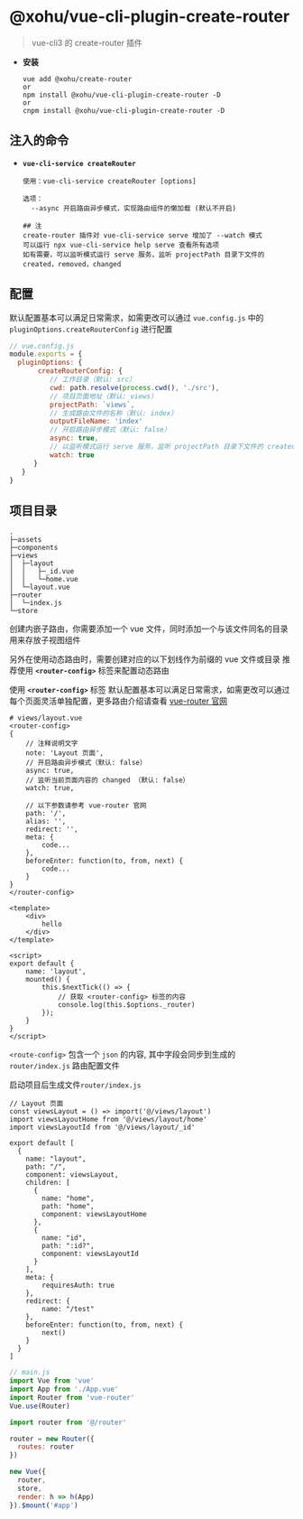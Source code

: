 # @xohu/vue-cli-plugin-create-router

> vue-cli3 的 create-router 插件

- **安装**

  ```
  vue add @xohu/create-router
  or
  npm install @xohu/vue-cli-plugin-create-router -D
  or
  cnpm install @xohu/vue-cli-plugin-create-router -D
  ```

## 注入的命令

- **`vue-cli-service createRouter`**

  ```
  使用：vue-cli-service createRouter [options]

  选项：
    --async 开启路由异步模式，实现路由组件的懒加载 (默认不开启)
  ```

  ```
  ## 注
  create-router 插件对 vue-cli-service serve 增加了 --watch 模式
  可以运行 npx vue-cli-service help serve 查看所有选项
  如有需要，可以监听模式运行 serve 服务，监听 projectPath 目录下文件的 created，removed，changed
  ```

## 配置
默认配置基本可以满足日常需求，如需更改可以通过 `vue.config.js` 中的 `pluginOptions.createRouterConfig` 进行配置

``` js
// vue.config.js
module.exports = {
  pluginOptions: {
       createRouterConfig: {
          // 工作目录（默认: src）
          cwd: path.resolve(process.cwd(), './src'),
          // 项目页面地址（默认: views）
          projectPath: `views`,
          // 生成路由文件的名称（默认: index）
          outputFileName: 'index'
          // 开启路由异步模式（默认: false）
          async: true,
          // 以监听模式运行 serve 服务，监听 projectPath 目录下文件的 created，removed，changed （默认: false）
          watch: true
      }
   }
}
```

## 项目目录

```
.
├─assets
├─components
├─views
│  ├─layout
│  │   ├─_id.vue
│  │   └─home.vue
│  └─layout.vue
├─router
│  └─index.js
└─store
```

创建内嵌子路由，你需要添加一个 vue 文件，同时添加一个与该文件同名的目录用来存放子视图组件

另外在使用动态路由时，需要创建对应的以下划线作为前缀的 vue 文件或目录
推荐使用 **`<router-config>`** 标签来配置动态路由

使用 **`<router-config>`** 标签
默认配置基本可以满足日常需求，如需更改可以通过每个页面灵活单独配置，更多路由介绍请查看 [vue-router 官网](https://router.vuejs.org/zh/)
```
# views/layout.vue
<router-config>
{
    // 注释说明文字
    note: 'Layout 页面',
    // 开启路由异步模式（默认: false）
    async: true,
    // 监听当前页面内容的 changed （默认: false）
    watch: true,

    // 以下参数请参考 vue-router 官网
    path: '/',
    alias: '',
    redirect: '',
    meta: {
        code...
    },
    beforeEnter: function(to, from, next) {
        code...
    }
}
</router-config>

<template>
    <div>
        hello
    </div>
</template>

<script>
export default {
    name: 'layout',
    mounted() {
        this.$nextTick(() => {
            // 获取 <router-config> 标签的内容
            console.log(this.$options._router)
        });
    }
}
</script>
```

`<route-config>` 包含一个 `json` 的内容, 其中字段会同步到生成的 `router/index.js` 路由配置文件

启动项目后生成文件`router/index.js`

```
// Layout 页面
const viewsLayout = () => import('@/views/layout')
import viewsLayoutHome from '@/views/layout/home'
import viewsLayoutId from '@/views/layout/_id'

export default [
  {
    name: "layout",
    path: "/",
    component: viewsLayout,
    children: [
      {
        name: "home",
        path: "home",
        component: viewsLayoutHome
      },
      {
        name: "id",
        path: ":id?",
        component: viewsLayoutId
      }
    ],
    meta: {
        requiresAuth: true
    },
    redirect: {
        name: "/test"
    },
    beforeEnter: function(to, from, next) {
        next()
    }
  }
]
```

``` js
// main.js
import Vue from 'vue'
import App from './App.vue'
import Router from 'vue-router'
Vue.use(Router)

import router from '@/router'

router = new Router({
  routes: router
})

new Vue({
  router,
  store,
  render: h => h(App)
}).$mount('#app')
```